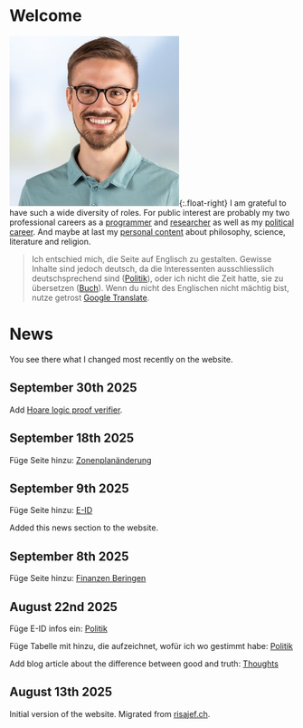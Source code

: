 # Welcome

![Protrait](assets/images/Portrait_bg.jpg){:.float-right}
I am grateful to have such a wide diversity of roles. For public interest are probably my two professional careers as a [programmer](programming.md) and [researcher](research.md) as well as my [political career](politik.md). And maybe at last my [personal content](blog.md) about philosophy, science, literature and religion.

> Ich entschied mich, die Seite auf Englisch zu gestalten. Gewisse Inhalte sind jedoch deutsch, da die Interessenten ausschliesslich deutschsprechend sind ([Politik](/politik/)), oder ich nicht die Zeit hatte, sie zu übersetzen ([Buch](/book/the-book/)). Wenn du nicht des Englischen nicht mächtig bist, nutze getrost [Google Translate](https://retoweber-info.translate.goog/?_x_tr_sl=en&_x_tr_tl=de&_x_tr_hl=de&_x_tr_pto=wapp).

# News

You see there what I changed most recently on the website.

## September 30th 2025

Add [Hoare logic proof verifier](/research/hoare-logic/).

## September 18th 2025

Füge Seite hinzu: [Zonenplanänderung](/politik/zonenplanaenderung/)

## September 9th 2025

Füge Seite hinzu: [E-ID](/politik/e-id/)

Added this news section to the website.

## September 8th 2025

Füge Seite hinzu: [Finanzen Beringen](/politik/finanzen-beringen/)

## August 22nd 2025

Füge E-ID infos ein: [Politik](/politik/)

Füge Tabelle mit hinzu, die aufzeichnet, wofür ich wo gestimmt habe: [Politik](/politik/)

Add blog article about the difference between good and truth: [Thoughts](/blog/toughts/)

## August 13th 2025

Initial version of the website. Migrated from [risajef.ch](https://risajef.ch).